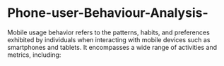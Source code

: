 # Phone-user-Behaviour-Analysis-
Mobile usage behavior refers to the patterns, habits, and preferences exhibited by individuals when interacting with mobile devices such as smartphones and tablets. It encompasses a wide range of activities and metrics, including:
